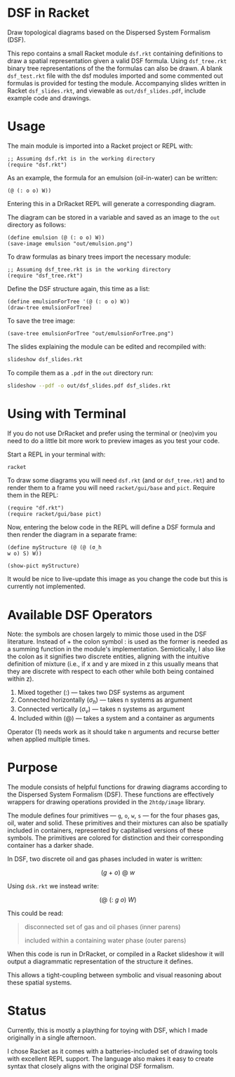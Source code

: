 # DSF in Racket

Draw topological diagrams based on the Dispersed System Formalism
(DSF).

This repo contains a small Racket module `dsf.rkt`
containing definitions to draw a spatial representation given
a valid DSF formula.
Using `dsf_tree.rkt` binary tree representations of the 
the formulas can also be drawn.
A blank `dsf_test.rkt` file with the dsf modules
imported and some commented out formulas is
provided for testing the module.
Accompanying slides written in Racket `dsf_slides.rkt`,
and viewable as `out/dsf_slides.pdf`, include example
code and drawings.

# Usage

The main module is imported into a Racket project or REPL with:

```rkt
;; Assuming dsf.rkt is in the working directory
(require "dsf.rkt")
```

As an example, the formula for an emulsion (oil-in-water) can be written:

```rkt
(@ (: o o) W))
```
Entering this in a DrRacket REPL will generate a corresponding
diagram.

The diagram can be stored in a variable and saved as an image to the
`out` directory as follows:

```rkt
(define emulsion (@ (: o o) W))
(save-image emulsion "out/emulsion.png")
```

To draw formulas as binary trees import the necessary module:

```rkt
;; Assuming dsf_tree.rkt is in the working directory
(require "dsf_tree.rkt")
```

Define the DSF structure again, this time as a list:

```rkt
(define emulsionForTree '(@ (: o o) W))
(draw-tree emulsionForTree)
```

To save the tree image:

```rkt
(save-tree emulsionForTree "out/emulsionForTree.png")
```

The slides explaining the module can be edited and recompiled with:

```bash
slideshow dsf_slides.rkt
```

To compile them as a `.pdf` in
the `out` directory run:

```bash
slideshow --pdf -o out/dsf_slides.pdf dsf_slides.rkt

```

# Using with Terminal

If you do not use DrRacket and prefer
using the terminal or (neo)vim you need
to do a little bit more work to preview
images as you test your code.

Start a REPL in your terminal with:

```bash
racket
```

To draw some diagrams you will need `dsf.rkt` (and or
`dsf_tree.rkt`) and to render them
to a frame you will need `racket/gui/base` and `pict`.
Require them in the REPL:

```rkt
(require "df.rkt")
(require racket/gui/base pict)
```

Now, entering the below code in the REPL will define a DSF formula and
then render the diagram in a separate frame:

```rkt
(define myStructure (@ (@ (σ_h 
w o) S) W))

(show-pict myStructure)
```

It would be nice to live-update this image as you change the code but
this is currently not implemented.

# Available DSF Operators

Note: the symbols are chosen largely to mimic those used in the DSF
literature.
Instead of $+$ the colon symbol $:$ is used as the former is needed as a
summing function in the module's implementation.
Semiotically, I also like the colon as it signifies two discrete
entities, aligning with the intuitive definition of mixture
(i.e., if x and y are mixed in z this usually means that they are discrete
with respect to each other while both being contained within z).

1. Mixed together ($:$) — takes two DSF systems as
   argument
2. Connected horizontally ($σ_h$) — takes n systems as argument
3. Connected vertically ($σ_v$) — takes n systems as argument
4. Included within ($@$) — takes a system and a container as
   arguments

Operator (1) needs work as it should take n arguments and recurse
better when applied multiple times.

# Purpose

The module consists of helpful functions for drawing 
diagrams according to the Dispersed System Formalism (DSF).
These functions are effectively wrappers for drawing
operations provided in the `2htdp/image` library.

The module defines four primitives — `g`, `o`, `w`, `s` —
for the four phases gas, oil, water and solid.
These primitives and their mixtures can also be 
spatially included in containers, represented by
capitalised versions of these symbols.
The primitives are colored for distinction and their corresponding
container has a darker shade.

In DSF, two discrete oil and gas phases included in water
is written:

$$(g \ + \ o) \ @ \ w$$

Using `dsk.rkt` we instead write:

$$(@ \ (: \ g \ o) \ W)$$

This could be read:

> disconnected set of gas and oil phases (inner parens)
> 
> included within a containing water phase (outer parens)

When this code is run in DrRacket, or compiled
in a Racket slideshow it will output a diagrammatic
representation of the structure it defines.

This allows a tight-coupling between symbolic and
visual reasoning about these spatial systems.

# Status

Currently, this is mostly a plaything
for toying with DSF, which I made originally
in a single afternoon.

I chose Racket as it comes with a
batteries-included set of drawing
tools with excellent REPL support.
The language also makes it
easy to create syntax that
closely aligns with the
original DSF formalism.
